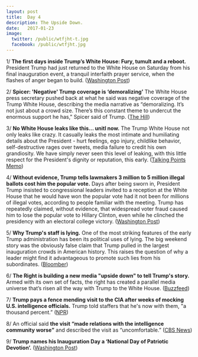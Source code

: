 ```yaml
---
layout: post
title:  Day 4
description: The Upside Down.
date:   2017-01-23
image:
  twitter: /public/wtfjht-t.jpg
  facebook: /public/wtfjht.jpg
---
```


1/ **The first days inside Trump’s White House: Fury, tumult and a reboot.** President Trump had just returned to the White House on Saturday from his final inauguration event, a tranquil interfaith prayer service, when the flashes of anger began to build. ([Washington Post](https://www.washingtonpost.com/politics/the-first-days-inside-trumps-white-house-fury-tumult-and-a-reboot/2017/01/23/7ceef1b0-e191-11e6-ba11-63c4b4fb5a63_story.html))

2/ **Spicer: 'Negative' Trump coverage is ‘demoralizing’** The White House press secretary pushed back at what he said was negative coverage of the Trump White House, describing the media narrative as “demoralizing. It’s not just about a crowd size. There’s this constant theme to undercut the enormous support he has," Spicer said of Trump. ([The Hill](http://thehill.com/homenews/administration/315721-spicer-negative-trump-coverage-is-demoralizing))

3/ **No White House leaks like this... unitl now.** The Trump White House not only leaks like crazy. It casually leaks the most intimate and humiliating details about the President - hurt feelings, ego injury, childlike behavior, self-destructive rages over tweets, media failure to credit his own grandiosity. We have simply never seen this level of leaking, with this little respect for the President's dignity or reputation, this early. ([Talking Points Memo](http://talkingpointsmemo.com/edblog/no-white-house-leaks-like-this-until-now))

4/ **Without evidence, Trump tells lawmakers 3 million to 5 million illegal ballots cost him the popular vote.** Days after being sworn in, President Trump insisted to congressional leaders invited to a reception at the White House that he would have won the popular vote had it not been for millions of illegal votes, according to people familiar with the meeting. Trump has repeatedly claimed, without evidence, that widespread voter fraud caused him to lose the popular vote to Hillary Clinton, even while he clinched the presidency with an electoral college victory. ([Washington Post](https://www.washingtonpost.com/news/post-politics/wp/2017/01/23/at-white-house-trump-tells-congressional-leaders-3-5-million-illegal-ballots-cost-him-the-popular-vote/))

5/ **Why Trump's staff is lying.** One of the most striking features of the early Trump administration has been its political uses of lying. The big weekend story was the obviously false claim that Trump pulled in the largest inauguration crowds in American history. This raises the question of why a leader might find it advantageous to promote such lies from his subordinates. ([Bloomber](https://www.bloomberg.com/view/articles/2017-01-23/why-trump-s-staff-is-lying))

6/ **The Right is building a new media "upside down" to tell Trump's story.** Armed with its own set of facts, the right has created a parallel media universe that’s risen all the way with Trump to the White House. ([Buzzfeed](https://www.buzzfeed.com/charliewarzel/the-right-is-building-a-new-media-upside-down-to-tell-donald))

7/ **Trump pays a fence mending visit to the CIA after weeks of mocking U.S. intelligence officials.** Trump told staffers that he's now with them, "a thousand percent.” ([NPR](http://www.npr.org/2017/01/23/511165541/president-trump-pays-a-fence-mending-visit-to-the-cia))

8/ An official said **the visit “made relations with the intelligence community worse”** and described the visit as “uncomfortable.” ([CBS News](http://www.cbsnews.com/news/sources-say-theres-a-sense-of-unease-in-intel-community-after-trump-cia-visit/))

9/ **Trump names his Inauguration Day a ‘National Day of Patriotic Devotion’.** ([Washington Post](https://www.washingtonpost.com/news/post-politics/wp/2017/01/23/trump-names-his-inauguration-day-a-national-day-of-patriotic-devotion/))